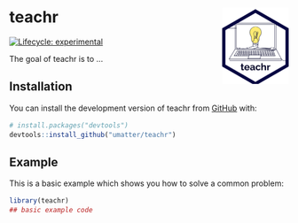 
# teachr <img src="man/figures/logo.png" align="right" height="138" />


<!-- badges: start -->
[![Lifecycle: experimental](https://img.shields.io/badge/lifecycle-experimental-orange.svg)](https://lifecycle.r-lib.org/articles/stages.html#experimental)
<!-- badges: end -->

The goal of teachr is to ...

## Installation

You can install the development version of teachr from [GitHub](https://github.com/) with:

``` r
# install.packages("devtools")
devtools::install_github("umatter/teachr")
```

## Example

This is a basic example which shows you how to solve a common problem:

``` r
library(teachr)
## basic example code
```

